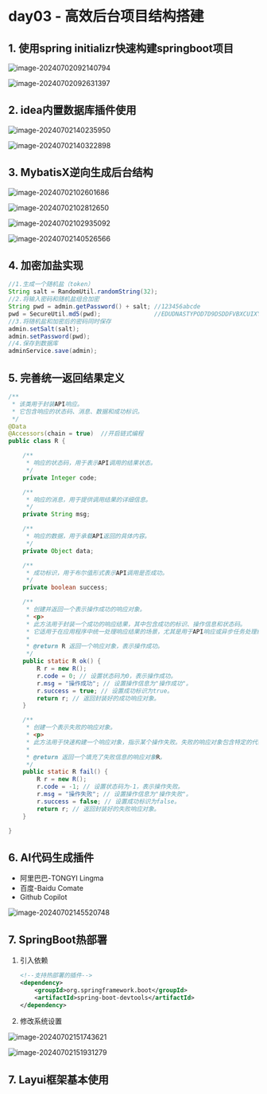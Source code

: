 # day03 - 高效后台项目结构搭建

## 1. 使用spring initializr快速构建springboot项目

![image-20240702092140794](assets/image-20240702092140794.png)

![image-20240702092631397](assets/image-20240702092631397.png)

## 2. idea内置数据库插件使用

![image-20240702140235950](assets/image-20240702140235950.png)

![image-20240702140322898](assets/image-20240702140322898.png)

## 3. MybatisX逆向生成后台结构

![image-20240702102601686](assets/image-20240702102601686.png)

![image-20240702102812650](assets/image-20240702102812650.png)

![image-20240702102935092](assets/image-20240702102935092.png)

![image-20240702140526566](assets/image-20240702140526566.png)

## 4. 加密加盐实现

```java
//1.生成一个随机盐（token）
String salt = RandomUtil.randomString(32);
//2.将输入密码和随机盐组合加密
String pwd = admin.getPassword() + salt; //123456abcde
pwd = SecureUtil.md5(pwd);               //EDUDNASTYPOD7D9DSDDFVBXCUIXYCI
//3.将随机盐和加密后的密码同时保存
admin.setSalt(salt);
admin.setPassword(pwd);
//4.保存到数据库
adminService.save(admin);
```

## 5. 完善统一返回结果定义

```java
/**
 * 该类用于封装API响应。
 * 它包含响应的状态码、消息、数据和成功标识。
 */
@Data
@Accessors(chain = true)  //开启链式编程
public class R {

    /**
     * 响应的状态码，用于表示API调用的结果状态。
     */
    private Integer code;

    /**
     * 响应的消息，用于提供调用结果的详细信息。
     */
    private String msg;

    /**
     * 响应的数据，用于承载API返回的具体内容。
     */
    private Object data;

    /**
     * 成功标识，用于布尔值形式表示API调用是否成功。
     */
    private boolean success;

    /**
     * 创建并返回一个表示操作成功的响应对象。
     * <p>
     * 此方法用于封装一个成功的响应结果，其中包含成功的标识、操作信息和状态码。
     * 它适用于在应用程序中统一处理响应结果的场景，尤其是用于API响应或异步任务处理结果的表示。
     *
     * @return R 返回一个响应对象，表示操作成功。
     */
    public static R ok() {
        R r = new R();
        r.code = 0; // 设置状态码为0，表示操作成功。
        r.msg = "操作成功"; // 设置操作信息为"操作成功"。
        r.success = true; // 设置成功标识为true。
        return r; // 返回封装好的成功响应对象。
    }

    /**
     * 创建一个表示失败的响应对象。
     * <p>
     * 此方法用于快速构建一个响应对象，指示某个操作失败。失败的响应对象包含特定的代码、消息和成功标识，以便调用方可以根据这些信息处理失败情况。
     *
     * @return 返回一个填充了失败信息的响应对象R。
     */
    public static R fail() {
        R r = new R();
        r.code = -1; // 设置状态码为-1，表示操作失败。
        r.msg = "操作失败"; // 设置操作信息为"操作失败"。
        r.success = false; // 设置成功标识为false。
        return r; // 返回封装好的失败响应对象。
    }

}
```

## 6. AI代码生成插件

+ 阿里巴巴-TONGYI Lingma
+ 百度-Baidu Comate
+ Github Copilot

![image-20240702145520748](assets/image-20240702145520748.png)



## 7. SpringBoot热部署

1. 引入依赖

   ```xml
   <!--支持热部署的插件-->
   <dependency>
       <groupId>org.springframework.boot</groupId>
       <artifactId>spring-boot-devtools</artifactId>
   </dependency>
   ```

2. 修改系统设置

![image-20240702151743621](assets/image-20240702151743621.png)

![image-20240702151931279](assets/image-20240702151931279.png)

## 7. Layui框架基本使用